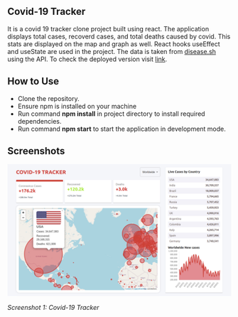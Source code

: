 ## Covid-19 Tracker

It is a covid 19 tracker clone project built using react. The application displays total cases, recoverd cases, and total deaths caused by covid. This stats are displayed on the map and graph as well. React hooks useEffect and useState are used in the project. The data is taken from [disease.sh](https://disease.sh/) using the API. To check the deployed version visit [link](https://covid-tracker-by-anum.web.app/).

## How to Use

- Clone the repository.
- Ensure npm is installed on your machine
- Run command **npm install** in project directory to install required dependencies.
- Run command **npm start** to start the application in development mode.

## Screenshots

![Maps and Grpahs of Covid 19](https://github.com/AnumMujahid/react-covid-tracker/blob/main/c1.png)

*Screenshot 1: Covid-19 Tracker*
